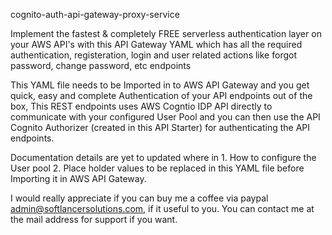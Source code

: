 cognito-auth-api-gateway-proxy-service

Implement the fastest & completely FREE serverless authentication layer on your AWS API's with this API Gateway YAML which has all the required authentication, registeration, login and user related actions like forgot password, change password, etc endpoints

This YAML file needs to be Imported in to AWS API Gateway and you get quick, easy and complete Authentication of your API endpoints out of the box, This REST endpoints uses AWS Cogntio IDP API directly to communicate with your configured User Pool and you can then use the API Cognito Authorizer (created in this API Starter) for authenticating the API endpoints.

Documentation details are yet to updated where in 1. How to configure the User pool 2. Place holder values to be replaced in this YAML file before Importing it in AWS API Gateway.


I would really appreciate if you can buy me a coffee via paypal admin@softlancersolutions.com, if it useful to you. You can contact me at the mail address for support if you want.
